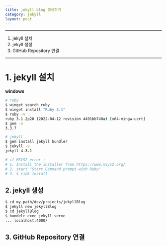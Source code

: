 ```yaml
---
title: jekyll blog 생성하기
category: jekyll
layout: post
---
```


***

1. jekyll 설치
2. jekyll 생성
3. GitHub Repository 연결

***

# 1. jekyll 설치

**windows**
```bash
# ruby
$ winget search ruby
$ winget install "Ruby 3.1"
$ ruby -v
ruby 3.1.2p20 (2022-04-12 revision 4491bb740a) [x64-mingw-ucrt]
$ gem -v
3.3.7

# jekyll
$ gem install jekyll bundler
$ jekyll -v
jekyll 4.3.1

# if MSYS2 error :
# 1. Install the installer from https://www.msys2.org/
# 2. start "Start Command prompt with Ruby"
# 3. $ ridk install
```

## 2. jekyll 생성

```bash
$ cd my-path/dev/projects/jekyllBlog
$ jekyll new jekyllBlog
$ cd jekyllBlog
$ bundelr exec jekyll serve
... localhost:4000/
```

## 3. GitHub Repository 연결